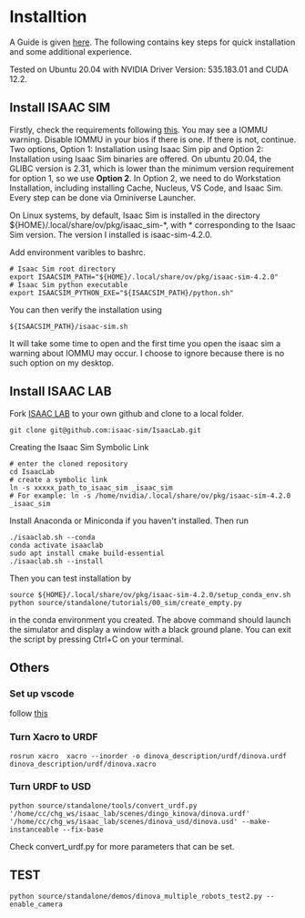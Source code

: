 
# Installtion

A Guide is given [here](https://isaac-sim.github.io/IsaacLab/main/source/setup/installation/index.html). The following contains key steps for quick installation and some additional experience.

Tested on Ubuntu 20.04 with NVIDIA Driver Version: 535.183.01 and CUDA 12.2.

## Install ISAAC SIM
Firstly, check the requirements following [this](https://docs.omniverse.nvidia.com/isaacsim/latest/installation/requirements.html#system-requirements). You may see a IOMMU warning. Disable IOMMU in your bios if there is one. If there is not, continue. Two options, Option 1: Installation using Isaac Sim pip and Option 2: Installation using Isaac Sim binaries are offered. On ubuntu 20.04, the GLIBC version is 2.31, which is lower than the minimum version requirement for option 1, so we use __Option 2__. In Option 2, we need to do Workstation Installation, including installing Cache, Nucleus, VS Code, and Isaac Sim. Every step can be done via Ominiverse Launcher.

On Linux systems, by default, Isaac Sim is installed in the directory ${HOME}/.local/share/ov/pkg/isaac_sim-*, with * corresponding to the Isaac Sim version. The version I installed is isaac-sim-4.2.0. 

Add environment varibles to bashrc. 

```
# Isaac Sim root directory
export ISAACSIM_PATH="${HOME}/.local/share/ov/pkg/isaac-sim-4.2.0"
# Isaac Sim python executable
export ISAACSIM_PYTHON_EXE="${ISAACSIM_PATH}/python.sh"
```

You can then verify the installation using 
```
${ISAACSIM_PATH}/isaac-sim.sh
```
It will take some time to open and the first time you open the isaac sim a warning about IOMMU may occur. I choose to ignore because there is no such option on my desktop.

## Install ISAAC LAB
Fork [ISAAC LAB](https://github.com/isaac-sim/IsaacLab) to your own github and clone to a local folder.
```
git clone git@github.com:isaac-sim/IsaacLab.git
```
Creating the Isaac Sim Symbolic Link
```
# enter the cloned repository
cd IsaacLab
# create a symbolic link
ln -s xxxxx_path_to_isaac_sim _isaac_sim
# For example: ln -s /home/nvidia/.local/share/ov/pkg/isaac-sim-4.2.0 _isaac_sim
```

Install Anaconda or Miniconda if you haven't installed. Then run
```
./isaaclab.sh --conda
conda activate isaaclab
sudo apt install cmake build-essential
./isaaclab.sh --install
```

Then you can test installation by
```
source ${HOME}/.local/share/ov/pkg/isaac-sim-4.2.0/setup_conda_env.sh
python source/standalone/tutorials/00_sim/create_empty.py
```
in the conda environment you created. The above command should launch the simulator and display a window with a black ground plane. You can exit the script by pressing Ctrl+C on your terminal.


## Others
### Set up vscode

follow [this](https://isaac-sim.github.io/IsaacLab/main/source/overview/developer-guide/vs_code.html)


### Turn Xacro to URDF
```
rosrun xacro  xacro --inorder -o dinova_description/urdf/dinova.urdf dinova_description/urdf/dinova.xacro
```

### Turn URDF to USD
```
python source/standalone/tools/convert_urdf.py  '/home/cc/chg_ws/isaac_lab/scenes/dingo_kinova/dinova.urdf' '/home/cc/chg_ws/isaac_lab/scenes/dinova_usd/dinova.usd' --make-instanceable --fix-base
```
Check convert_urdf.py for more parameters that can be set.


## TEST
```
python source/standalone/demos/dinova_multiple_robots_test2.py --enable_camera
```